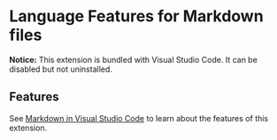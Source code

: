# Language Features for Markdown files

**Notice:** This extension is bundled with Visual Studio Code. It can be disabled but not uninstalled.

## Features

See [Markdown in Visual Studio Code](https://code.visualstudio.com/docs/languages/markdown) to learn about the features of this extension.